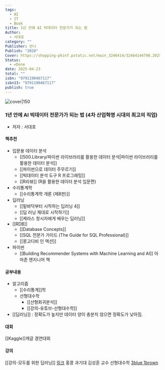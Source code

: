 ```yaml
---
tags:
  - AI
  - IT
  - Book
title: 1년 안에 AI 빅데이터 전문가가 되는 법
Author:
  - 서대호
category: ""
Publisher: 반니
Publish: "2020"
Cover: https://shopping-phinf.pstatic.net/main_3246414/32464144798.20250411141754.jpg
Status:
  - ✔️Done
date: 2025-04-23
total: ""
isbn: "9791190467117"
isbn13: "9791190467117"
publish: true
---
```


![cover|150](https://shopping-phinf.pstatic.net/main_3246414/32464144798.20250411141754.jpg)
###  1년 안에 AI 빅데이터 전문가가 되는 법 (4차 산업혁명 시대의 최고의 직업)    
- 저자 : 서대호


#### 책추천
- 입문용 데이터 분석 
	- [[500.Library/파이썬 라이브러리를 활용한 데이터 분석|파이썬 라이브러리를 활용한 데이터 분석]]
	- [[파이썬으로 데이터 주무르기]]
	- [[빅데이터 분석 도구 R 프로그래밍]]
	- [[R라뷰]] (R을 활용한 데이터 분석 입문편)
- 수리통계학
	- [[수리통계학 개론 (제8판)]]
- 딥러닝
	- [[밑바닥부터 시작하는 딥러닝 4]]
	- [[딥 러닝 제대로 시작하기]]
	- [[케라스 창시자에게 배우는 딥러닝]]
- [[RDB]]
	- [[Database Concepts]]
	- [[SQL 전문가 가이드 (The Guide for SQL Professional)]]
	- [[몽고디비 인 액션]]
- 파이썬
	- [[Building Recommender Systems with Machine Learning and AI]] 아마존 엔지니어 책
#### 공부내용
- 알고리즘
	- [[수리통계]]학
	- 선형대수학
		- [[선형회귀분석]]
		- [[강의-유튜브-선형대수학]]
- [[딥러닝]] : 정확도가 높지만 데이터 양이 충분치 않으면 정확도가 낮아짐. 
	

#### 대회
[[Kaggle]]캐글 경연대회 
#### 강의
[[강의-모두를 위한 딥러닝]] [링크](https://www.inflearn.com/course/reinforcement-learning) 홍콩 과기대 김성훈 교수
선형대수학 [3blue 1brown](https://www.youtube.com/channel/UCJK07Uk2KY9r78ksPoXg-3g)
